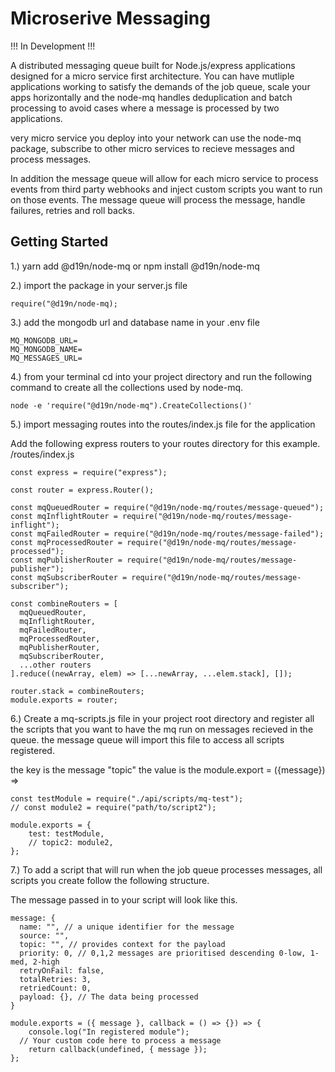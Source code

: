 # Microserive Messaging

!!! In Development !!!

A distributed messaging queue built for Node.js/express applications designed for
a micro service first architecture. You can have mutliple applications working
to satisfy the demands of the job queue, scale your apps horizontally and the
node-mq handles deduplication and batch processing to avoid cases where a message
is processed by two applications.

very micro service you deploy into your network can use the node-mq package,
subscribe to other micro services to recieve messages and process messages.

In addition the message queue will allow for each micro service to process events
from third party webhooks and inject custom scripts you want to run on those events.
The message queue will process the message, handle failures, retries and roll backs.

## Getting Started

1.) yarn add @d19n/node-mq or npm install @d19n/node-mq

2.) import the package in your server.js file

```
require("@d19n/node-mq);

```

3.) add the mongodb url and database name in your .env file

```
MQ_MONGODB_URL=
MQ_MONGODB_NAME=
MQ_MESSAGES_URL=

```

4.) from your terminal cd into your project directory and run the following command to create
all the collections used by node-mq.

```
node -e 'require("@d19n/node-mq").CreateCollections()'
```

5.) import messaging routes into the routes/index.js file for the application

Add the following express routers to your routes directory for this example.
/routes/index.js

```
const express = require("express");

const router = express.Router();

const mqQueuedRouter = require("@d19n/node-mq/routes/message-queued");
const mqInflightRouter = require("@d19n/node-mq/routes/message-inflight");
const mqFailedRouter = require("@d19n/node-mq/routes/message-failed");
const mqProcessedRouter = require("@d19n/node-mq/routes/message-processed");
const mqPublisherRouter = require("@d19n/node-mq/routes/message-publisher");
const mqSubscriberRouter = require("@d19n/node-mq/routes/message-subscriber");

const combineRouters = [
  mqQueuedRouter,
  mqInflightRouter,
  mqFailedRouter,
  mqProcessedRouter,
  mqPublisherRouter,
  mqSubscriberRouter,
  ...other routers
].reduce((newArray, elem) => [...newArray, ...elem.stack], []);

router.stack = combineRouters;
module.exports = router;
```

6.) Create a mq-scripts.js file in your project root directory and register
all the scripts that you want to have the mq run on messages recieved in the queue.
the message queue will import this file to access all scripts registered.

the key is the message "topic"
the value is the module.export = ({message}) =>

```
const testModule = require("./api/scripts/mq-test");
// const module2 = require("path/to/script2");

module.exports = {
	test: testModule,
	// topic2: module2,
};

```

7.) To add a script that will run when the job queue processes messages,
all scripts you create follow the following structure.

The message passed in to your script will look like this.

```
message: {
  name: "", // a unique identifier for the message
  source: "",
  topic: "", // provides context for the payload
  priority: 0, // 0,1,2 messages are prioritised descending 0-low, 1-med, 2-high
  retryOnFail: false,
  totalRetries: 3,
  retriedCount: 0,
  payload: {}, // The data being processed
}

```

```
module.exports = ({ message }, callback = () => {}) => {
	console.log("In registered module");
  // Your custom code here to process a message
	return callback(undefined, { message });
};

```
